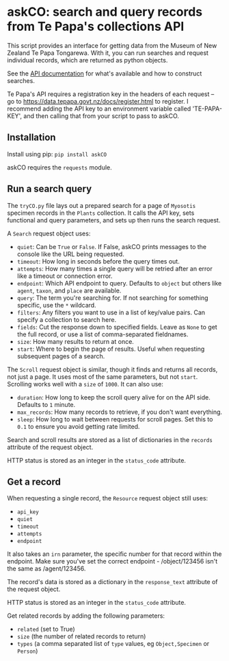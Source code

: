 # askCO: search and query records from Te Papa's collections API

This script provides an interface for getting data from the Museum of New Zealand Te Papa Tongarewa. With it, you can run searches and request individual records, which are returned as python objects.

See the [API documentation](https://data.tepapa.govt.nz/docs/) for what's available and how to construct searches.

Te Papa's API requires a registration key in the headers of each request – go to https://data.tepapa.govt.nz/docs/register.html to register. I recommend adding the API key to an environment variable called 'TE-PAPA-KEY', and then calling that from your script to pass to askCO.

## Installation
Install using pip: `pip install askCO`

askCO requires the `requests` module.

## Run a search query
The `tryCO.py` file lays out a prepared search for a page of `Myosotis` specimen records in the `Plants` collection. It calls the API key, sets functional and query parameters, and sets up then runs the search request.

A `Search` request object uses:
- `quiet`: Can be `True` or `False`. If False, askCO prints messages to the console like the URL being requested.
- `timeout`: How long in seconds before the query times out.
- `attempts`: How many times a single query will be retried after an error like a timeout or connection error.
- `endpoint`: Which API endpoint to query. Defaults to `object` but others like `agent`, `taxon`, and `place` are available.
- `query`: The term you're searching for. If not searching for something specific, use the `*` wildcard.
- `filters`: Any filters you want to use in a list of key/value pairs. Can specify a collection to search here.
- `fields`: Cut the response down to specified fields. Leave as `None` to get the full record, or use a list of comma-separated fieldnames.
- `size`: How many results to return at once.
- `start`: Where to begin the page of results. Useful when requesting subsequent pages of a search.

The `Scroll` request object is similar, though it finds and returns all records, not just a page. It uses most of the same parameters, but not `start`. Scrolling works well with a `size` of `1000`. It can also use:
- `duration`: How long to keep the scroll query alive for on the API side. Defaults to `1` minute.
- `max_records`: How many records to retrieve, if you don't want everything.
- `sleep`: How long to wait between requests for scroll pages. Set this to `0.1` to ensure you avoid getting rate limited.

Search and scroll results are stored as a list of dictionaries in the `records` attribute of the request object.

HTTP status is stored as an integer in the `status_code` attribute.

## Get a record
When requesting a single record, the `Resource` request object still uses:
- `api_key`
- `quiet`
- `timeout`
- `attempts`
- `endpoint`

It also takes an `irn` parameter, the specific number for that record within the endpoint. Make sure you've set the correct endpoint - /object/123456 isn't the same as /agent/123456.

The record's data is stored as a dictionary in the `response_text` attribute of the request object.

HTTP status is stored as an integer in the `status_code` attribute.

Get related records by adding the following parameters:
- `related` (set to True)
- `size` (the number of related records to return)
- `types` (a comma separated list of `type` values, eg `Object,Specimen` or `Person`)